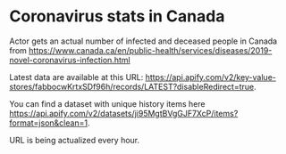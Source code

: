 # Coronavirus stats in Canada

Actor gets an actual number of infected and deceased people in Canada from https://www.canada.ca/en/public-health/services/diseases/2019-novel-coronavirus-infection.html

Latest data are available at this URL: https://api.apify.com/v2/key-value-stores/fabbocwKrtxSDf96h/records/LATEST?disableRedirect=true.

You can find a dataset with unique history items here https://api.apify.com/v2/datasets/ji95MgtBVgGJF7XcP/items?format=json&clean=1.

URL is being actualized every hour.
